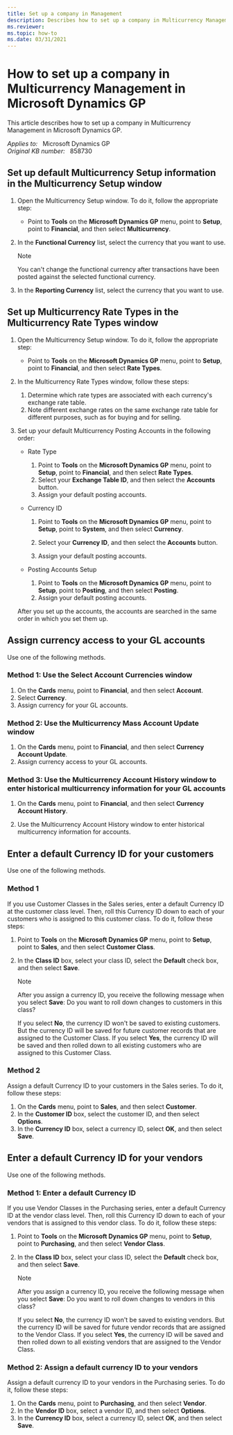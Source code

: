 ```yaml
---
title: Set up a company in Management
description: Describes how to set up a company in Multicurrency Management.
ms.reviewer:
ms.topic: how-to
ms.date: 03/31/2021
---
```

# How to set up a company in Multicurrency Management in Microsoft Dynamics GP

This article describes how to set up a company in Multicurrency Management in Microsoft Dynamics GP.

_Applies to:_ &nbsp; Microsoft Dynamics GP  
_Original KB number:_ &nbsp; 858730

## Set up default Multicurrency Setup information in the Multicurrency Setup window

1. Open the Multicurrency Setup window. To do it, follow the appropriate step:

    - Point to **Tools** on the **Microsoft Dynamics GP** menu, point to **Setup**, point to **Financial**, and then select **Multicurrency**.

2. In the **Functional Currency** list, select the currency that you want to use.

    > [!NOTE]
    > You can't change the functional currency after transactions have been posted against the selected functional currency.

3. In the **Reporting Currency** list, select the currency that you want to use.

## Set up Multicurrency Rate Types in the Multicurrency Rate Types window

1. Open the Multicurrency Setup window. To do it, follow the appropriate step:
   - Point to **Tools** on the **Microsoft Dynamics GP** menu, point to **Setup**, point to **Financial**, and then select **Rate Types**.
2. In the Multicurrency Rate Types window, follow these steps:

    1. Determine which rate types are associated with each currency's exchange rate table.
    2. Note different exchange rates on the same exchange rate table for different purposes, such as for buying and for selling.

3. Set up your default Multicurrency Posting Accounts in the following order:
   - Rate Type

        1. Point to **Tools** on the **Microsoft Dynamics GP** menu, point to **Setup**, point to **Financial**, and then select **Rate Types**.
        2. Select your **Exchange Table ID**, and then select the **Accounts** button.
        3. Assign your default posting accounts.

   - Currency ID

        1. Point to **Tools** on the **Microsoft Dynamics GP** menu, point to **Setup**, point to **System**, and then select **Currency**.
        2. Select your **Currency ID**, and then select the **Accounts** button.

        3. Assign your default posting accounts.

   - Posting Accounts Setup

        1. Point to **Tools** on the **Microsoft Dynamics GP** menu, point to **Setup**, point to **Posting**, and then select **Posting**.
        2. Assign your default posting accounts.

    After you set up the accounts, the accounts are searched in the same order in which you set them up.

## Assign currency access to your GL accounts

Use one of the following methods.

### Method 1: Use the Select Account Currencies window

1. On the **Cards** menu, point to **Financial**, and then select **Account**.
2. Select **Currency**.
3. Assign currency for your GL accounts.

### Method 2: Use the Multicurrency Mass Account Update window

1. On the **Cards** menu, point to **Financial**, and then select **Currency Account Update**.
2. Assign currency access to your GL accounts.

### Method 3: Use the Multicurrency Account History window to enter historical multicurrency information for your GL accounts

1. On the **Cards** menu, point to **Financial**, and then select **Currency Account History**.

2. Use the Multicurrency Account History window to enter historical multicurrency information for accounts.

## Enter a default Currency ID for your customers

Use one of the following methods.

### Method 1

If you use Customer Classes in the Sales series, enter a default Currency ID at the customer class level. Then, roll this Currency ID down to each of your customers who is assigned to this customer class. To do it, follow these steps:

1. Point to **Tools** on the **Microsoft Dynamics GP** menu, point to **Setup**, point to **Sales**, and then select **Customer Class**.
2. In the **Class ID** box, select your class ID, select the **Default** check box, and then select **Save**.

    > [!NOTE]
    > After you assign a currency ID, you receive the following message when you select **Save**:
    > Do you want to roll down changes to customers in this class?

    If you select **No**, the currency ID won't be saved to existing customers. But the currency ID will be saved for future customer records that are assigned to the Customer Class. If you select **Yes**, the currency ID will be saved and then rolled down to all existing customers who are assigned to this Customer Class.

### Method 2

Assign a default Currency ID to your customers in the Sales series. To do it, follow these steps:

1. On the **Cards** menu, point to **Sales**, and then select **Customer**.
2. In the **Customer ID** box, select the customer ID, and then select **Options**.
3. In the **Currency ID** box, select a currency ID, select **OK**, and then select **Save**.

## Enter a default Currency ID for your vendors

Use one of the following methods.

### Method 1: Enter a default Currency ID

If you use Vendor Classes in the Purchasing series, enter a default Currency ID at the vendor class level. Then, roll this Currency ID down to each of your vendors that is assigned to this vendor class. To do it, follow these steps:

1. Point to **Tools** on the **Microsoft Dynamics GP** menu, point to **Setup**, point to **Purchasing**, and then select **Vendor Class**.
2. In the **Class ID** box, select your class ID, select the **Default** check box, and then select **Save**.

    > [!NOTE]
    > After you assign a currency ID, you receive the following message when you select **Save**:
    > Do you want to roll down changes to vendors in this class?

    If you select **No**, the currency ID won't be saved to existing vendors. But the currency ID will be saved for future vendor records that are assigned to the Vendor Class. If you select **Yes**, the currency ID will be saved and then rolled down to all existing vendors that are assigned to the Vendor Class.

### Method 2: Assign a default currency ID to your vendors

Assign a default currency ID to your vendors in the Purchasing series. To do it, follow these steps:

1. On the **Cards** menu, point to **Purchasing**, and then select **Vendor**.
2. In the **Vendor ID** box, select a vendor ID, and then select **Options**.
3. In the **Currency ID** box, select a currency ID, select **OK**, and then select **Save**.
